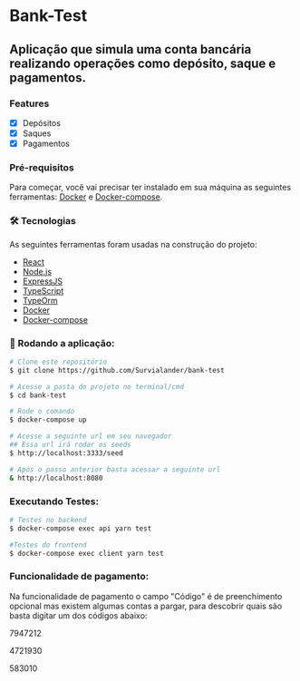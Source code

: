 # Bank-Test

## Aplicação que simula uma conta bancária realizando operações como depósito, saque e pagamentos.

### Features

- [x] Depósitos
- [x] Saques
- [x] Pagamentos

### Pré-requisitos

Para começar, você vai precisar ter instalado em sua máquina as seguintes ferramentas:
[Docker](https://www.docker.com) e [Docker-compose](https://docs.docker.com/compose/).

### 🛠 Tecnologias

As seguintes ferramentas foram usadas na construção do projeto:

- [React](https://pt-br.reactjs.org/)
- [Node.js](https://nodejs.org/en/)
- [ExpressJS](https://expressjs.com/pt-br/)
- [TypeScript](https://www.typescriptlang.org/)
- [TypeOrm](https://typeorm.io/)
- [Docker](https://www.docker.com)
- [Docker-compose](https://docs.docker.com/compose/)

### 🎲 Rodando a aplicação:

```bash
# Clone este repositório
$ git clone https://github.com/Survialander/bank-test

# Acesse a pasta do projeto no terminal/cmd
$ cd bank-test

# Rode o comando
$ docker-compose up

# Acesse a seguinte url em seu navegador
## Essa url irá rodar os seeds
$ http://localhost:3333/seed

# Após o passo anterior basta acessar a seguinte url
& http://localhost:8080
```

### Executando Testes:
```bash
# Testes no backend
$ docker-compose exec api yarn test

#Testes do frontend
$ docker-compose exec client yarn test
```

### Funcionalidade de pagamento:
Na funcionalidade de pagamento o campo "Código" é de preenchimento opcional mas existem algumas contas a pargar, para descobrir quais são basta digitar um dos códigos abaixo:
<p>7947212</p>
<p>4721930</p>
<p>583010</p>


